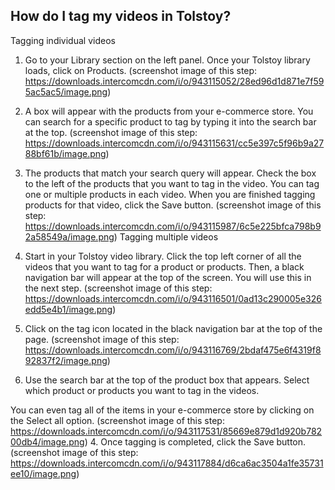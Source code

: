 ## How do I tag my videos in Tolstoy?

Tagging individual videos
1. Go to your Library section on the left panel. Once your Tolstoy library loads, click on Products. (screenshot image of this step: https://downloads.intercomcdn.com/i/o/943115052/28ed96d1d871e7f595ac5ac5/image.png)
2. A box will appear with the products from your e-commerce store. You can search for a specific product to tag by typing it into the search bar at the top.
(screenshot image of this step: https://downloads.intercomcdn.com/i/o/943115631/cc5e397c5f96b9a2788bf61b/image.png)
3. The products that match your search query will appear. Check the box to the left of the products that you want to tag in the video. 
You can tag one or multiple products in each video. When you are finished tagging products for that video, click the Save button. (screenshot image of this step: https://downloads.intercomcdn.com/i/o/943115987/6c5e225bfca798b92a58549a/image.png)
Tagging multiple videos

1. Start in your Tolstoy video library. Click the top left corner of all the videos that you want to tag for a product or products. Then, a black navigation bar will appear at the top of the screen. You will use this in the next step.
(screenshot image of this step: https://downloads.intercomcdn.com/i/o/943116501/0ad13c290005e326edd5e4b1/image.png)
2. Click on the tag icon located in the black navigation bar at the top of the page. (screenshot image of this step: https://downloads.intercomcdn.com/i/o/943116769/2bdaf475e6f4319f892837f2/image.png)
3. Use the search bar at the top of the product box that appears. Select which product or products you want to tag in the videos.

You can even tag all of the items in your e-commerce store by clicking on the Select all option. (screenshot image of this step: https://downloads.intercomcdn.com/i/o/943117531/85669e879d1d920b78200db4/image.png)
4. Once tagging is completed, click the Save button.
(screenshot image of this step: https://downloads.intercomcdn.com/i/o/943117884/d6ca6ac3504a1fe35731ee10/image.png)
